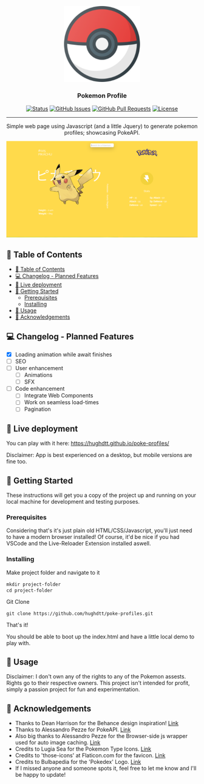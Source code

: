<p align="center">
  <a href="" rel="noopener">
 <img width=200px height=200px src="img\android-chrome-192x192.png" alt="Project logo"></a>
</p>

<h3 align="center">Pokemon Profile</h3>

<div align="center">

  [![Status](https://img.shields.io/badge/status-active-success.svg)]() 
  [![GitHub Issues](https://img.shields.io/github/issues/hughdtt/poke-profiles.svg)](https://github.com/hughdtt/poke-profiles/issues)
  [![GitHub Pull Requests](https://img.shields.io/github/issues-pr/hughdtt/poke-profiles.svg)](https://github.com/hughdtt/poke-profiles/pulls)
  [![License](https://img.shields.io/badge/license-MIT-blue.svg)](/LICENSE)

</div>

---

<p align="center"> Simple web page using Javascript (and a little Jquery) to generate pokemon profiles; showcasing PokeAPI.
    <br> 
</p>

![alt text](https://github.com/hughdtt/poke-profiles/blob/main/img/pika-photo.PNG?raw=true)

## 📝 Table of Contents
- [📝 Table of Contents](#-table-of-contents)
- [💻 Changelog - Planned Features](#-changelog---planned-features)
- [🧐 Live deployment <a name = "live_deployment"></a>](#-live-deployment-)
- [🏁 Getting Started <a name = "getting_started"></a>](#-getting-started-)
  - [Prerequisites](#prerequisites)
  - [Installing](#installing)
- [🎈 Usage <a name="usage"></a>](#-usage-)
- [🎉 Acknowledgements <a name = "acknowledgement"></a>](#-acknowledgements-)

## 💻 Changelog - Planned Features
- [x] Loading animation while await finishes
- [ ] SEO
- [ ] User enhancement
  - [ ] Animations
  - [ ] SFX
- [ ] Code enhancement
  - [ ] Integrate Web Components
  - [ ] Work on seamless load-times
  - [ ] Pagination

## 🧐 Live deployment <a name = "live_deployment"></a>
You can play with it here: https://hughdtt.github.io/poke-profiles/

Disclaimer: App is best experienced on a desktop, but mobile versions are fine too. 

## 🏁 Getting Started <a name = "getting_started"></a>
These instructions will get you a copy of the project up and running on your local machine for development and testing purposes. 

### Prerequisites
Considering that's it's just plain old HTML/CSS/Javascript, you'll just need to have a modern browser installed! Of course, it'd be nice if you had VSCode and the Live-Reloader Extension installed aswell.

### Installing

Make project folder and navigate to it

```
mkdir project-folder
cd project-folder
```

Git Clone

```
git clone https://github.com/hughdtt/poke-profiles.git
```

That's it!

You should be able to boot up the index.html and have a little local demo to play with.

## 🎈 Usage <a name="usage"></a>
Disclaimer: I don't own any of the rights to any of the Pokemon assests. Rights go to their respective owners. This project isn't intended for profit, simply a passion project for fun and experimentation. 

## 🎉 Acknowledgements <a name = "acknowledgement"></a>
- Thanks to Dean Harrison for the Behance design inspiration! [Link](https://dribbble.com/shots/2859891--025-Pikachu/attachments/2859891?mode=media)
- Thanks to Alessandro Pezze for PokeAPI. [Link](https://github.com/PokeAPI/pokeapi/)
- Also big thanks to Alessandro Pezze for the Browser-side js wrapper used for auto image caching. [Link](https://github.com/PokeAPI/pokeapi-js-wrapper)
- Credits to Lugia Sea for the Pokemon Type Icons. [Link](https://www.deviantart.com/lugia-sea/art/Pokemon-Type-Icons-Vector-869706864)
- Credits to 'those-icons' at Flaticon.com for the favicon. [Link](https://www.flaticon.com/authors/those-icons)
- Credits to Bulbapedia for the 'Pokedex' Logo. [Link](https://bulbapedia.bulbagarden.net/wiki/Pok%C3%A9dex)
- If I missed anyone and someone spots it, feel free to let me know and I'll be happy to update!

